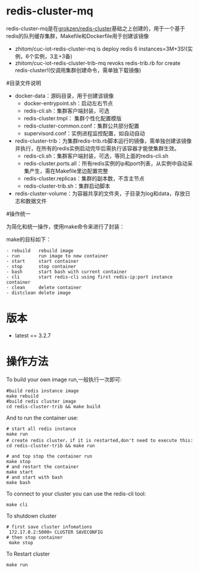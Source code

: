 # redis-cluster-mq

redis-cluster-mq是在[grokzen/redis-cluster](https://hub.docker.com/r/grokzen/redis-cluster/ "https://hub.docker.com/r/grokzen/redis-cluster/")基础之上创建的，用于一个基于redis的队列缓存集群，Makefile和Dockerfile用于创建该镜像

- zhitom/cuc-iot-redis-cluster-mq is deploy redis 6 instances=3M+3S!(实例，6个实例，3主+3备)
- zhitom/cuc-iot-redis-cluster-trib-mq revoks redis-trib.rb for create redis-cluster!(仅调用集群创建命令，需单独下载镜像)

#目录文件说明

- docker-data：源码目录，用于创建该镜像
  - docker-entrypoint.sh：启动左右节点
  - redis-cli.sh：集群客户端封装，可选
  - redis-cluster.tmpl： 集群个性化配置模版
  - redis-cluster-common.conf：集群公共部分配置
  - supervisord.conf：实例进程监控配置，如自动自动
- redis-cluster-trib：为集群redis-trib.rb脚本运行的镜像，需单独创建该镜像并执行，在所有的redis实例启动完毕后需执行该容器才能使集群生效。
  - redis-cli.sh：集群客户端封装，可选，等同上面的redis-cli.sh
  - redis-cluster.ports.all：所有redis实例的ip和port列表，从实例中自动采集产生，需在Makefile里边配置完整
  - redis-cluster.replicas：集群的副本数，不含主节点
  - redis-cluster-trib.sh：集群启动脚本
- redis-cluster-volume：为容器共享的文件夹，子目录为log和data，存放日志和数据文件

#操作统一

为简化和统一操作，使用make命令来进行了封装：

make的目标如下：

    - rebuild   rebuild image
    - run       run image to new container
    - start     start container
    - stop      stop container
    - bash      start bash with current container
    - cli       start redis-cli using first redis-ip:port instance container
    - clean     delete container
    - distclean delete image

# 版本

- latest == 3.2.7

# 操作方法

To build your own image run,一般执行一次即可:

    #build redis instance image
    make rebuild
    #build redis cluster image
    cd redis-cluster-trib && make build

And to run the container use:

    # start all redis instance
    make run
    # create redis cluster，if it is restarted,don't need to execute this:
    cd redis-cluster-trib && make run

    # and top stop the container run
    make stop
    # and restart the container
    make start
    # and start with bash
    make bash

To connect to your cluster you can use the redis-cli tool:

    make cli

To shutdown cluster

    # first save cluster infomations
     172.17.0.2:5000> CLUSTER SAVECONFIG
    # then stop container
     make stop

To Restart cluster
    
    make run


